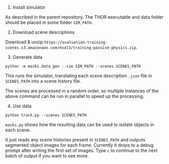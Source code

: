 1. Install simulator

As described in the parent repository. The THOR executable and data folder should be placed in some folder `SIM_PATH`.

2. Download scene descriptions

Download & unzip `https://evaluation-training-scenes.s3.amazonaws.com/eval3/training-passive-physics.zip`.

3. Generate data

```
python -m masks.data_gen --sim SIM_PATH --scenes SCENES_PATH
```

This runs the simulator, translating each scene description `.json` file in `SCENES_PATH` into a scene history file.

The scenes are processed in a random order, so multiple instances of the above command can be run in parallel to speed up the processing.

4. Use data

```
python track.py --scenes SCENES_PATH
```


`masks.py` shows how the resulting data can be used to isolate objects in each scene. 

It just reads any scene histories present in `SCENES_PATH` and outputs segmented object images for each frame.
Currently it drops to a debug prompt after writing the first set of images. Type `c` to continue to the next batch of output if you want to see more.
